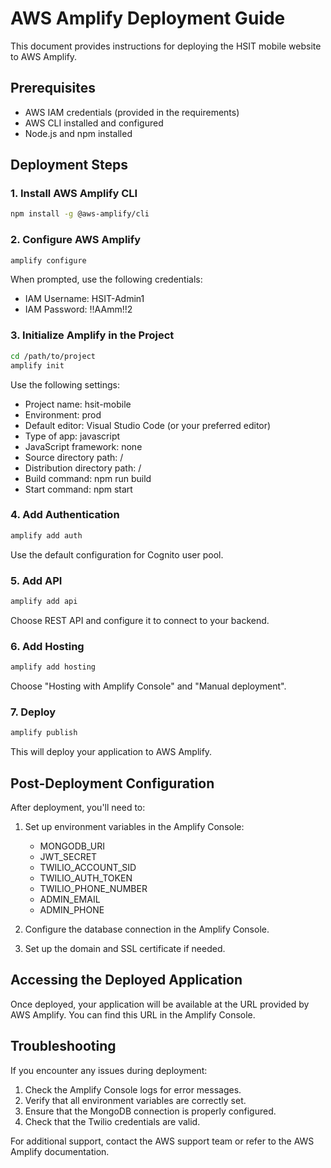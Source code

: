 # AWS Amplify Deployment Guide

This document provides instructions for deploying the HSIT mobile website to AWS Amplify.

## Prerequisites

- AWS IAM credentials (provided in the requirements)
- AWS CLI installed and configured
- Node.js and npm installed

## Deployment Steps

### 1. Install AWS Amplify CLI

```bash
npm install -g @aws-amplify/cli
```

### 2. Configure AWS Amplify

```bash
amplify configure
```

When prompted, use the following credentials:
- IAM Username: HSIT-Admin1
- IAM Password: !!AAmm!!2

### 3. Initialize Amplify in the Project

```bash
cd /path/to/project
amplify init
```

Use the following settings:
- Project name: hsit-mobile
- Environment: prod
- Default editor: Visual Studio Code (or your preferred editor)
- Type of app: javascript
- JavaScript framework: none
- Source directory path: /
- Distribution directory path: /
- Build command: npm run build
- Start command: npm start

### 4. Add Authentication

```bash
amplify add auth
```

Use the default configuration for Cognito user pool.

### 5. Add API

```bash
amplify add api
```

Choose REST API and configure it to connect to your backend.

### 6. Add Hosting

```bash
amplify add hosting
```

Choose "Hosting with Amplify Console" and "Manual deployment".

### 7. Deploy

```bash
amplify publish
```

This will deploy your application to AWS Amplify.

## Post-Deployment Configuration

After deployment, you'll need to:

1. Set up environment variables in the Amplify Console:
   - MONGODB_URI
   - JWT_SECRET
   - TWILIO_ACCOUNT_SID
   - TWILIO_AUTH_TOKEN
   - TWILIO_PHONE_NUMBER
   - ADMIN_EMAIL
   - ADMIN_PHONE

2. Configure the database connection in the Amplify Console.

3. Set up the domain and SSL certificate if needed.

## Accessing the Deployed Application

Once deployed, your application will be available at the URL provided by AWS Amplify. You can find this URL in the Amplify Console.

## Troubleshooting

If you encounter any issues during deployment:

1. Check the Amplify Console logs for error messages.
2. Verify that all environment variables are correctly set.
3. Ensure that the MongoDB connection is properly configured.
4. Check that the Twilio credentials are valid.

For additional support, contact the AWS support team or refer to the AWS Amplify documentation.
